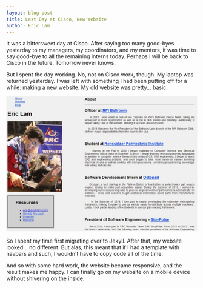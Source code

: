```yaml
---
layout: blog-post
title: Last Day at Cisco, New Website
author: Eric Lam
---
```

It was a bittersweet day at Cisco. After saying too many good-byes yesterday to my managers, my coordinators, and my mentors, it was time to say good-bye to all the remaining interns today. Perhaps I will be back to Cisco in the future. Tomorrow never knows.

But I spent the day working. No, not on Cisco work, though. My laptop was returned yesterday. I was left with something I had been putting off for a while: making a new website. My old website was pretty... basic.

<img class="img-responsive img-rounded center-block" src="/images/old_website.jpg" style="max-height:500px;">

So I spent my time first migrating over to Jekyll. After that, my website looked... no different. But alas, this meant that if I had a template with navbars and such, I wouldn't have to copy code all of the time.

And so with some hard work, the website became responsive, and the result makes me happy. I can finally go on my website on a mobile device without shivering on the inside.